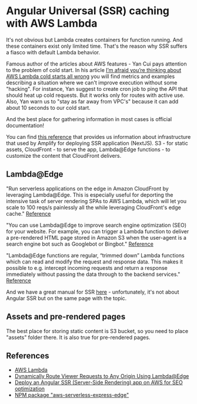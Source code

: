 # Angular Universal (SSR) caching with AWS Lambda

It's not obvious but Lambda creates containers for function running. And these containers exist only limited time. That's the reason why SSR suffers a fiasco with default Lambda behavior.

Famous author of the articles about AWS features - Yan Cui pays attention to the problem of cold start. In his article [I’m afraid you’re thinking about AWS Lambda cold starts all wrong](https://hackernoon.com/im-afraid-you-re-thinking-about-aws-lambda-cold-starts-all-wrong-7d907f278a4f) you will find metrics and examples describing a situation where we can't improve execution without some "hacking". For instance, Yan suggest to create cron job to ping the API that should heat up cold requests. But it works only for routes with active use. Also, Yan warn us to "stay as far away from VPC's" because it can add about 10 seconds to our cold start.

And the best place for gathering information in most cases is official documentation!

You can find [this reference](https://docs.aws.amazon.com/amplify/latest/userguide/ssr-supported-features.html) that provides us information about infrastructure that used by Amplify for deploying SSR application (NextJS). S3 - for static assets, CloudFront - to serve the app, Lambda@Edge functions - to customize the content that CloudFront delivers.

## Lambda@Edge

"Run serverless applications on the edge in Amazon CloudFront by leveraging Lambda@Edge. This is especially useful for deporting the intensive task of server rendering SPAs to AWS Lambda, which will let you scale to 100 reqs/s painlessly all the while leveraging CloudFront's edge cache." [Reference](https://www.npmjs.com/package/aws-serverless-express-edge)

"You can use Lambda@Edge to improve search engine optimization (SEO) for your website. For example, you can trigger a Lambda function to deliver a pre-rendered HTML page stored in Amazon S3 when the user-agent is a search engine bot such as Googlebot or Bingbot." [Reference](https://aws.amazon.com/lambda/edge/)

"Lambda@Edge functions are regular, “trimmed down” Lambda functions which can read and modify the request and response data. This makes it possible to e.g. intercept incoming requests and return a response immediately without passing the data through to the backend services." [Reference](https://www.serverless.com/blog/lambda-at-edge-support-added)

And we have a great manual for SSR [here](https://www.serverless.com/blog/serverless-nextjs/) - unfortunately, it's not about Angular SSR but on the same page with the topic.

## Assets and pre-rendered pages

The best place for storing static content is S3 bucket, so you need to place "assets" folder there. It is also true for pre-rendered pages.

## References

- [AWS Lambda](https://aws.amazon.com/lambda/edge/)
- [Dynamically Route Viewer Requests to Any Origin Using Lambda@Edge](https://aws.amazon.com/blogs/networking-and-content-delivery/dynamically-route-viewer-requests-to-any-origin-using-lambdaedge/)
- [Deploy an Angular SSR (Server-Side Rendering) app on AWS for SEO optimization](https://www.linkedin.com/pulse/deploy-angular-ssr-server-side-rendering-app-aws-seo-davide-fruci-jfitf/)
- [NPM package "aws-serverless-express-edge"](https://www.npmjs.com/package/aws-serverless-express-edge)
